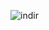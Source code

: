![indir](https://user-images.githubusercontent.com/69972517/122791382-db052280-d2c1-11eb-831b-e1a038319a95.jpg)
